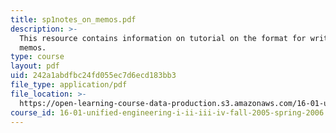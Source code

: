 ```yaml
---
title: sp1notes_on_memos.pdf
description: >-
  This resource contains information on tutorial on the format for writing
  memos.
type: course
layout: pdf
uid: 242a1abdfbc24fd055ec7d6ecd183bb3
file_type: application/pdf
file_location: >-
  https://open-learning-course-data-production.s3.amazonaws.com/16-01-unified-engineering-i-ii-iii-iv-fall-2005-spring-2006/242a1abdfbc24fd055ec7d6ecd183bb3_sp1notes_on_memos.pdf
course_id: 16-01-unified-engineering-i-ii-iii-iv-fall-2005-spring-2006
---
```

